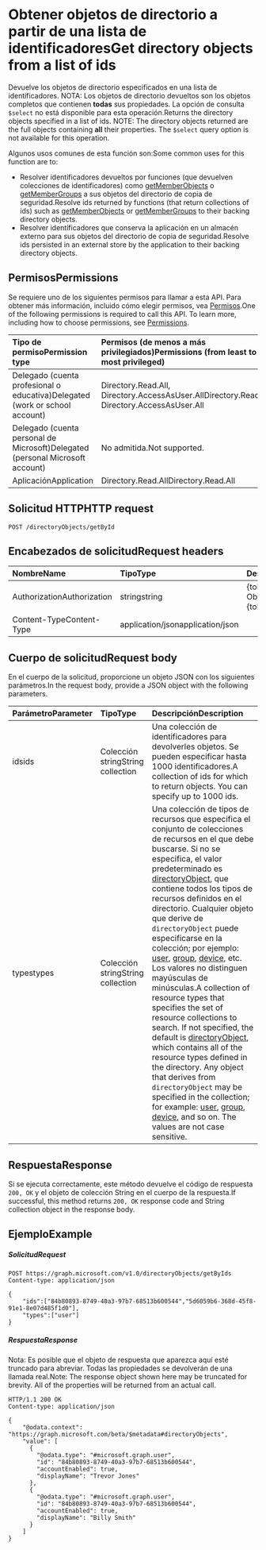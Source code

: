 # <a name="get-directory-objects-from-a-list-of-ids"></a><span data-ttu-id="1fabb-101">Obtener objetos de directorio a partir de una lista de identificadores</span><span class="sxs-lookup"><span data-stu-id="1fabb-101">Get directory objects from a list of ids</span></span>

<span data-ttu-id="1fabb-p101">Devuelve los objetos de directorio especificados en una lista de identificadores.  NOTA: Los objetos de directorio devueltos son los objetos completos que contienen **todas** sus propiedades. La opción de consulta `$select` no está disponible para esta operación.</span><span class="sxs-lookup"><span data-stu-id="1fabb-p101">Returns the directory objects specified in a list of ids.  NOTE: The directory objects returned are the full objects containing **all** their properties. The `$select` query option is not available for this operation.</span></span>

<span data-ttu-id="1fabb-105">Algunos usos comunes de esta función son:</span><span class="sxs-lookup"><span data-stu-id="1fabb-105">Some common uses for this function are to:</span></span>

* <span data-ttu-id="1fabb-106">Resolver identificadores devueltos por funciones (que devuelven colecciones de identificadores) como [getMemberObjects](directoryobject_getmemberobjects.md) o [getMemberGroups](directoryobject_getmembergroups.md) a sus objetos del directorio de copia de seguridad.</span><span class="sxs-lookup"><span data-stu-id="1fabb-106">Resolve ids returned by functions (that return collections of ids) such as [getMemberObjects](directoryobject_getmemberobjects.md) or [getMemberGroups](directoryobject_getmembergroups.md)  to their backing directory objects.</span></span>
* <span data-ttu-id="1fabb-107">Resolver identificadores que conserva la aplicación en un almacén externo para sus objetos del directorio de copia de seguridad.</span><span class="sxs-lookup"><span data-stu-id="1fabb-107">Resolve ids persisted in an external store by the application to their backing directory objects.</span></span>

## <a name="permissions"></a><span data-ttu-id="1fabb-108">Permisos</span><span class="sxs-lookup"><span data-stu-id="1fabb-108">Permissions</span></span>

<span data-ttu-id="1fabb-p102">Se requiere uno de los siguientes permisos para llamar a esta API. Para obtener más información, incluido cómo elegir permisos, vea [Permisos](../../../concepts/permissions_reference.md).</span><span class="sxs-lookup"><span data-stu-id="1fabb-p102">One of the following permissions is required to call this API. To learn more, including how to choose permissions, see [Permissions](../../../concepts/permissions_reference.md).</span></span>


|<span data-ttu-id="1fabb-111">Tipo de permiso</span><span class="sxs-lookup"><span data-stu-id="1fabb-111">Permission type</span></span>      | <span data-ttu-id="1fabb-112">Permisos (de menos a más privilegiados)</span><span class="sxs-lookup"><span data-stu-id="1fabb-112">Permissions (from least to most privileged)</span></span>              |
|:--------------------|:---------------------------------------------------------|
|<span data-ttu-id="1fabb-113">Delegado (cuenta profesional o educativa)</span><span class="sxs-lookup"><span data-stu-id="1fabb-113">Delegated (work or school account)</span></span> | <span data-ttu-id="1fabb-114">Directory.Read.All, Directory.AccessAsUser.All</span><span class="sxs-lookup"><span data-stu-id="1fabb-114">Directory.Read.All, Directory.AccessAsUser.All</span></span>    |
|<span data-ttu-id="1fabb-115">Delegado (cuenta personal de Microsoft)</span><span class="sxs-lookup"><span data-stu-id="1fabb-115">Delegated (personal Microsoft account)</span></span> | <span data-ttu-id="1fabb-116">No admitida.</span><span class="sxs-lookup"><span data-stu-id="1fabb-116">Not supported.</span></span>    |
|<span data-ttu-id="1fabb-117">Aplicación</span><span class="sxs-lookup"><span data-stu-id="1fabb-117">Application</span></span> | <span data-ttu-id="1fabb-118">Directory.Read.All</span><span class="sxs-lookup"><span data-stu-id="1fabb-118">Directory.Read.All</span></span> |

## <a name="http-request"></a><span data-ttu-id="1fabb-119">Solicitud HTTP</span><span class="sxs-lookup"><span data-stu-id="1fabb-119">HTTP request</span></span>

<!-- { "blockType": "ignored" } -->

```http
POST /directoryObjects/getById
```

## <a name="request-headers"></a><span data-ttu-id="1fabb-120">Encabezados de solicitud</span><span class="sxs-lookup"><span data-stu-id="1fabb-120">Request headers</span></span>

| <span data-ttu-id="1fabb-121">Nombre</span><span class="sxs-lookup"><span data-stu-id="1fabb-121">Name</span></span>       | <span data-ttu-id="1fabb-122">Tipo</span><span class="sxs-lookup"><span data-stu-id="1fabb-122">Type</span></span> | <span data-ttu-id="1fabb-123">Descripción</span><span class="sxs-lookup"><span data-stu-id="1fabb-123">Description</span></span>|
|:---------------|:--------|:----------|
| <span data-ttu-id="1fabb-124">Authorization</span><span class="sxs-lookup"><span data-stu-id="1fabb-124">Authorization</span></span>  | <span data-ttu-id="1fabb-125">string</span><span class="sxs-lookup"><span data-stu-id="1fabb-125">string</span></span>  | <span data-ttu-id="1fabb-p103">{token} de portador. Obligatorio.</span><span class="sxs-lookup"><span data-stu-id="1fabb-p103">Bearer {token}. Required.</span></span> |
| <span data-ttu-id="1fabb-128">Content-Type</span><span class="sxs-lookup"><span data-stu-id="1fabb-128">Content-Type</span></span>  | <span data-ttu-id="1fabb-129">application/json</span><span class="sxs-lookup"><span data-stu-id="1fabb-129">application/json</span></span>  |

## <a name="request-body"></a><span data-ttu-id="1fabb-130">Cuerpo de solicitud</span><span class="sxs-lookup"><span data-stu-id="1fabb-130">Request body</span></span>

<span data-ttu-id="1fabb-131">En el cuerpo de la solicitud, proporcione un objeto JSON con los siguientes parámetros.</span><span class="sxs-lookup"><span data-stu-id="1fabb-131">In the request body, provide a JSON object with the following parameters.</span></span>

| <span data-ttu-id="1fabb-132">Parámetro</span><span class="sxs-lookup"><span data-stu-id="1fabb-132">Parameter</span></span>   | <span data-ttu-id="1fabb-133">Tipo</span><span class="sxs-lookup"><span data-stu-id="1fabb-133">Type</span></span> |<span data-ttu-id="1fabb-134">Descripción</span><span class="sxs-lookup"><span data-stu-id="1fabb-134">Description</span></span>|
|:---------------|:--------|:----------|
|<span data-ttu-id="1fabb-135">ids</span><span class="sxs-lookup"><span data-stu-id="1fabb-135">ids</span></span>|<span data-ttu-id="1fabb-136">Colección string</span><span class="sxs-lookup"><span data-stu-id="1fabb-136">String collection</span></span>| <span data-ttu-id="1fabb-p104">Una colección de identificadores para devolverles objetos. Se pueden especificar hasta 1000 identificadores.</span><span class="sxs-lookup"><span data-stu-id="1fabb-p104">A collection of ids for which to return objects. You can specify up to 1000 ids.</span></span> |
|<span data-ttu-id="1fabb-139">types</span><span class="sxs-lookup"><span data-stu-id="1fabb-139">types</span></span>|<span data-ttu-id="1fabb-140">Colección string</span><span class="sxs-lookup"><span data-stu-id="1fabb-140">String collection</span></span>| <span data-ttu-id="1fabb-p105">Una colección de tipos de recursos que especifica el conjunto de colecciones de recursos en el que debe buscarse. Si no se especifica, el valor predeterminado es [directoryObject](../resources/directoryobject.md), que contiene todos los tipos de recursos definidos en el directorio. Cualquier objeto que derive de `directoryObject` puede especificarse en la colección; por ejemplo: [user](../resources/user.md), [group](../resources/group.md), [device](../resources/device.md), etc. Los valores no distinguen mayúsculas de minúsculas.</span><span class="sxs-lookup"><span data-stu-id="1fabb-p105">A collection of resource types that specifies the set of resource collections to search. If not specified, the default is [directoryObject](../resources/directoryobject.md), which contains all of the resource types defined in the directory. Any object that derives from `directoryObject` may be specified in the collection; for example: [user](../resources/user.md), [group](../resources/group.md), [device](../resources/device.md), and so on. The values are not case sensitive.</span></span>|

## <a name="response"></a><span data-ttu-id="1fabb-145">Respuesta</span><span class="sxs-lookup"><span data-stu-id="1fabb-145">Response</span></span>

<span data-ttu-id="1fabb-146">Si se ejecuta correctamente, este método devuelve el código de respuesta `200, OK` y el objeto de colección String en el cuerpo de la respuesta.</span><span class="sxs-lookup"><span data-stu-id="1fabb-146">If successful, this method returns `200, OK` response code and String collection object in the response body.</span></span>

## <a name="example"></a><span data-ttu-id="1fabb-147">Ejemplo</span><span class="sxs-lookup"><span data-stu-id="1fabb-147">Example</span></span>

##### <a name="request"></a><span data-ttu-id="1fabb-148">Solicitud</span><span class="sxs-lookup"><span data-stu-id="1fabb-148">Request</span></span>

<!-- {
  "blockType": "request",
  "name": "directoryobject_getById"
}-->

```http
POST https://graph.microsoft.com/v1.0/directoryObjects/getByIds
Content-type: application/json

{
    "ids":["84b80893-8749-40a3-97b7-68513b600544","5d6059b6-368d-45f8-91e1-8e07d485f1d0"],
    "types":["user"]
}
```

##### <a name="response"></a><span data-ttu-id="1fabb-149">Respuesta</span><span class="sxs-lookup"><span data-stu-id="1fabb-149">Response</span></span>

<span data-ttu-id="1fabb-p106">Nota: Es posible que el objeto de respuesta que aparezca aquí esté truncado para abreviar. Todas las propiedades se devolverán de una llamada real.</span><span class="sxs-lookup"><span data-stu-id="1fabb-p106">Note: The response object shown here may be truncated for brevity. All of the properties will be returned from an actual call.</span></span>
<!-- {
  "blockType": "response",
  "truncated": true,
  "@odata.type": "microsoft.graph.directoryObject",
  "isCollection": true
} -->

```http
HTTP/1.1 200 OK
Content-type: application/json

{
    "@odata.context": "https://graph.microsoft.com/beta/$metadata#directoryObjects",
    "value": [
      {
        "@odata.type": "#microsoft.graph.user",
        "id": "84b80893-8749-40a3-97b7-68513b600544",
        "accountEnabled": true,
        "displayName": "Trevor Jones"
      },
      {
        "@odata.type": "#microsoft.graph.user",
        "id": "84b80893-8749-40a3-97b7-68513b600544",
        "accountEnabled": true,
        "displayName": "Billy Smith"
      }
    ]
}
```

<!-- uuid: 8fcb5dbc-d5aa-4681-8e31-b001d5168d79
2015-10-25 14:57:30 UTC -->
<!-- {
  "type": "#page.annotation",
  "description": "directoryObject: getById",
  "keywords": "",
  "section": "documentation",
  "tocPath": ""
}-->
